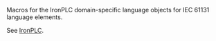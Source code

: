 Macros for the IronPLC domain-specific language objects for IEC 61131 language elements.

See [IronPLC](https://github.com/garretfick/ironplc).
